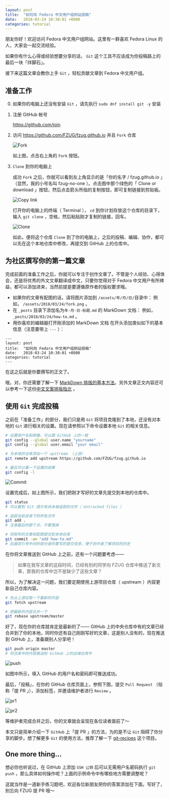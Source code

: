```yaml
---
layout: post
title:  "如何向 Fedora 中文用户组网站投稿"
date:   2018-03-24 10:38:01 +0800
categories: tutorial
---
```


朋友你好！欢迎访问 Fedora 中文用户组网站。这里有一群喜欢 Fedora Linux 的人，大家会一起交流经验。

如果你有什么心得或经验想要分享的话， `Git` 这个工具不应该成为你投稿路上的最后一块「绊脚石」。

接下来这篇文章会教你上手 `Git` ，轻松贡献文章到 Fedora 中文用户组。

## 准备工作

0. 如果你的电脑上还没有安装 `Git` ，请先执行 `sudo dnf install git -y` 安装

1. 注册 GitHub 帐号

    <https://github.com/join>

2. 访问 <https://github.com/FZUG/fzug.github.io> 并且 `Fork` 仓库

    ![Fork](/assets/2018/03/24/fork.png)

    如上图，点击右上角的 `Fork` 按钮。

3. `Clone` 到你的电脑上

    成功 `Fork` 之后，你就可以看到左上角显示的是「你的名字 / fzug.github.io 」（显然，我的小号名叫 fzug-no-one ）。点击图中那个绿色的「 Clone or download 」按钮，然后点击箭头所指的复制按钮，即可复制链接到剪贴板。

    ![Copy link](/assets/2018/03/24/copy-link.png)

    打开你的电脑上的终端（ Terminal ）， `cd` 到你计划存放这个仓库的目录下，输入 `git clone` ，空格，然后粘贴刚才复制的链接，回车。

    ![Clone](/assets/2018/03/24/clone.png)

    如此，便将这个仓库 `Clone` 到了你的电脑上，之后的投稿、编辑、协作，都可以先在这个本地仓库中修改，再提交到 GitHub 上的仓库中。

## 为社区撰写你的第一篇文章

完成前面的准备工作之后，你就可以专注于创作文章了。不管是个人经验、心得体会，还是将优秀的外文文章翻译成中文，只要你觉得对于 Fedora 中文用户有所禆益，都可以添加进来，当然前提是要遵循原作者的版权要求哦。

- 如果你的文章有配图的话，请将图片添加到 `/assets/年/月/日/`目录中：
  例如， `/assets/2018/03/24/fork.png` 。
- 在 `_posts` 目录下添加名为`年-月-日-标题.md` 的 MarkDown 文档：
  例如， `_posts/2018/03/24/how-to.md` 。
- 用你喜欢的编辑器打开刚添加的 MarkDown 文档
  在开头添加类似如下的基本信息（注意要带上 `---` ）：

```
---
layout: post
title:  "如何向 Fedora 中文用户组网站投稿"
date:   2018-03-24 10:38:01 +0800
categories: tutorial
---
```

在这之后就是你要撰写的正文了。
 
哦，对，你还需要了解一下 [MarkDown 排版的基本方法](http://wowubuntu.com/markdown/basic.html)。另外文章正文内容还可以参考一下这份[中文文案排版指北](https://github.com/mzlogin/chinese-copywriting-guidelines) 。

## 使用 `Git` 完成投稿

之前在「准备工作」的部分，我们只是用 `Git` 将项目克隆到了本地，还没有对本地的 `Git` 进行相关的设置。现在请参照以下命令设置本地 `Git` 的相关信息。

```bash
# 设置用户名和邮箱，可以跟 GitHub 上的一致
git config --global user.name "yourname"
git config --global user.email "your email"

# 为本地的仓库添加一个 upstream （上游）
git remote add upstream https://github.com/FZUG/fzug.github.io

# 最后可以看一下设置的结果
git config -l
```
![Commit](/assets/2018/03/24/commit.png)

设置完成后，如上图所示，我们把刚才写好的文章先提交到本地的仓库中。

```bash
git status
# 可以看到 Git 提示有尚未被追踪的文件（ Untracked files ）

# 追踪当前目录下的所有文件
git add .
# 注意最后的那个点，不要落掉

# 将刚写的文章和配图提交到本地仓库
git commit -am "add how-to.md"
# 后面双引号中间的部分是你要写的提交信息，便于协作者了解项目的历史
```

在你将文章推送到 GitHub 上之前，还有一个问题要考虑——

> 如果在我写文章的这段时间，已经有别的同学向 FZUG 仓库中推送了新文章，那我的仓库中岂不是缺少了这些文章？

所以，为了解决这一问题，我们要定期使用上游项目仓库（ upstream ）内容更新自己仓库内容。

```bash
# 先从上游拉取一下最新的内容
git fetch upstream

# 把最新的内容合并一下
git rebase upstream/master
```

好了，现在你的仓库就肯定是最新的了—— GitHub 上的中央仓库中有的文章已经合并到了你的本地，同时你还有自己刚刚写好的文章，这是别人没有的，现在推送到 GitHub 上，准备跟别人分享吧！

```bash
git push origin master
# 将仓库中的内容推送到 GitHub 上的远端仓库中
```

![push](/assets/2018/03/24/push.png)

如图中所示，填入 GitHub 的用户名和密码即可推送成功。

最后，「投稿」，在你的 GitHub 仓库页面上，参照下图，提交 `Pull Request` （俗称「提 PR 」），添加标签，并邀请维护者进行 `Review` 。

![pr1](/assets/2018/03/24/pr1.png)

![pr2](/assets/2018/03/24/pr2.png)

等维护者完成合并之后，你的文章就会呈现在各位读者面前了～

本文只是简单介绍一下 `GitHub` 上「提 PR 」的方法，为的是不让 `Git` 阻碍了你分享的脚步。想了解更多 `Git` 的使用方法，推荐了解一下 [git-recipes](https://github.com/geeeeeeeeek/git-recipes/wiki) 这个项目。

## One more thing...

想必你也听说过，在 GitHub 上添加 `SSH 公钥` 后可以无需用户名密码执行 `git push` ，那么具体如何操作呢？上面的示例命令中有哪些地方需要调整呢？

这就当作是一道新手练习题吧，欢迎各位新朋友把你的答案添加在下面。写好了，别忘向 FZUG 提 PR 哦～